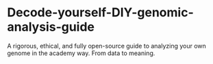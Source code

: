 # Decode-yourself-DIY-genomic-analysis-guide
A rigorous, ethical, and fully open-source guide to analyzing your own genome in the academy way. From data to meaning.
